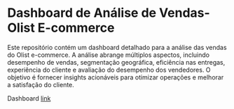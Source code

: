
# Dashboard de Análise de Vendas-Olist E-commerce


Este repositório contém um dashboard detalhado para a análise das vendas do Olist e-commerce. A análise abrange múltiplos aspectos, incluindo desempenho de vendas, segmentação geográfica, eficiência nas entregas, experiência do cliente e avaliação do desempenho dos vendedores. O objetivo é fornecer insights acionáveis para otimizar operações e melhorar a satisfação do cliente.

Dashboard [link](https://app.powerbi.com/view?r=eyJrIjoiOTdmZTUzOTMtYTk5YS00NzU1LThlZWQtZDc0NjE0MTNjNDdlIiwidCI6ImFhOTFlMTkyLWIzYmYtNDgzYy1hM2U2LTUzN2IyZWQyNTE5YSJ9)



